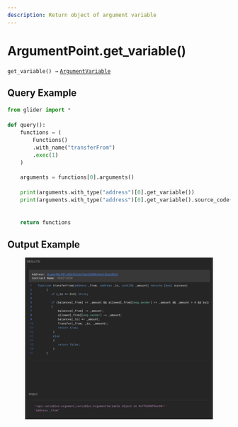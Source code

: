 ```yaml
---
description: Return object of argument variable
---
```


# ArgumentPoint.get\_variable()

`get_variable() →` [`ArgumentVariable`](../../variables/argumentvariables.md)

## Query Example

```python
from glider import *

def query():
    functions = (
        Functions()
        .with_name("transferFrom")
        .exec(1)
    )

    arguments = functions[0].arguments()

    print(arguments.with_type("address")[0].get_variable())
    print(arguments.with_type("address")[0].get_variable().source_code())


    return functions
```

## Output Example

<figure><img src="../../../.gitbook/assets/image (13).png" alt=""><figcaption></figcaption></figure>
